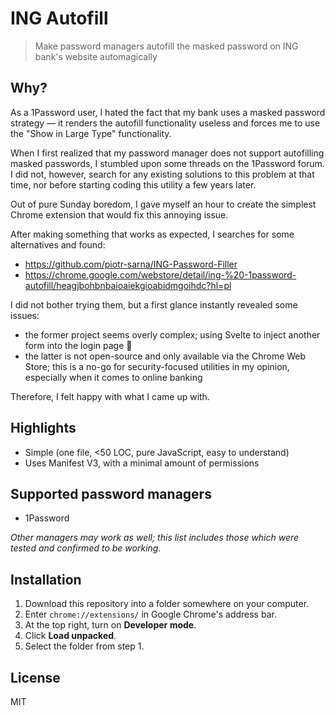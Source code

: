 # ING Autofill

> Make password managers autofill the masked password on ING bank's website automagically

## Why?

As a 1Password user, I hated the fact that my bank uses a masked password strategy — it renders the autofill functionality useless and forces me to use the "Show in Large Type" functionality.

When I first realized that my password manager does not support autofilling masked passwords, I stumbled upon some threads on the 1Password forum. I did not, however, search for any existing solutions to this problem at that time, nor before starting coding this utility a few years later.

Out of pure Sunday boredom, I gave myself an hour to create the simplest Chrome extension that would fix this annoying issue.

After making something that works as expected, I searches for some alternatives and found:
- https://github.com/piotr-sarna/ING-Password-Filler
- https://chrome.google.com/webstore/detail/ing-%20-1password-autofill/heagjbohbnbaioaiekgioabidmgoihdc?hl=pl

I did not bother trying them, but a first glance instantly revealed some issues:
- the former project seems overly complex; using Svelte to inject another form into the login page 🤔
- the latter is not open-source and only available via the Chrome Web Store; this is a no-go for security-focused utilities in my opinion, especially when it comes to online banking

Therefore, I felt happy with what I came up with.

## Highlights
- Simple (one file, <50 LOC, pure JavaScript, easy to understand)
- Uses Manifest V3, with a minimal amount of permissions

## Supported password managers
- 1Password

*Other managers may work as well; this list includes those which were tested and confirmed to be working.*

## Installation

1. Download this repository into a folder somewhere on your computer.
2. Enter `chrome://extensions/` in Google Chrome's address bar.
3. At the top right, turn on **Developer mode**.
4. Click **Load unpacked**.
5. Select the folder from step 1.

## License

MIT

